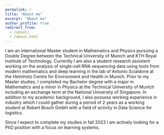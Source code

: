 ```yaml
---
permalink: /
title: "About me"
excerpt: "About me"
author_profile: true
redirect_from: 
  - /about/
  - /about.html
---
```


I am an international Master student in Mathematics and Physics pursuing a Double Degree between the Technical University of Munich and KTH Royal Institute of Technology. Currently I am also a student research assistent working on the analysis of single-cell RNA sequencing data using tools from modern mathematics and deep learning in the lab of Antonio Scialdone at the Helmhotz Centre for Environment and Health in Munich. Prior to my Master studies, I completed my Bachelor degree with a major in Mathematics and a minor in Physics at the Technical University of Munich including an exchange term at the National University of Singapore. In addition to my academic background, I also possess working experience in industry which I could gather during a period of 2 years as a working student at Robert Bosch GmbH with a field of activity in Data Science for logistics.

Since I expect to complete my studies in fall 2023 I am actively looking for a PhD position with a focus on learning systems. 
